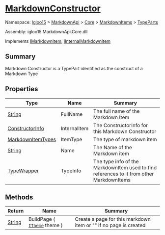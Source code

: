 # [MarkdownConstructor](./MarkdownConstructor.md)

Namespace: [Igloo15]() > [MarkdownApi]() > [Core](./../../README.md) > [MarkdownItems](./../README.md) > [TypeParts](./README.md)

Assembly: igloo15.MarkdownApi.Core.dll

Implements [IMarkdownItem](./../../Interfaces/IMarkdownItem.md), [IInternalMarkdownItem](./MarkdownConstructor.md)

## Summary
Markdown Constructor is a TypePart identified as the construct of a Markdown Type

## Properties

| Type | Name | Summary | 
| --- | --- | --- | 
| [String](https://docs.microsoft.com/en-us/dotnet/api/System.String) | FullName | The full name of the Markdown Item | 
| [ConstructorInfo](https://docs.microsoft.com/en-us/dotnet/api/System.Reflection.ConstructorInfo) | InternalItem | The ConstructorInfo for this Markdown Constructor | 
| [MarkdownItemTypes](./../../MarkdownItemTypes.md) | ItemType | The type of markdown item | 
| [String](https://docs.microsoft.com/en-us/dotnet/api/System.String) | Name | The Name of the Markdown item | 
| [TypeWrapper](./../../TypeWrapper.md) | TypeInfo | The type info of the MarkdownItem used to find references to it from other MarkdownItems | 


## Methods

| Return | Name | Summary | 
| --- | --- | --- | 
| [String](https://docs.microsoft.com/en-us/dotnet/api/System.String) | BuildPage ( [`ITheme`](./../../Interfaces/ITheme.md) theme ) | Create a page for this markdown item or "" if no page is created | 


